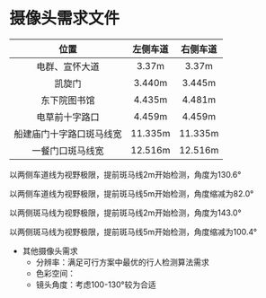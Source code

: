 # 摄像头需求文件

|           位置           | 左侧车道 | 右侧车道 |
| :----------------------: | :------: | :------: |
|      电群、宣怀大道      |  3.37m   |  3.37m   |
|          凯旋门          |  3.440m  |  3.445m  |
|       东下院图书馆       |  4.435m  |  4.481m  |
|      电草前十字路口      |  4.459m  |  4.459m  |
| 船建庙门十字路口斑马线宽 | 11.335m  | 11.335m  |
|     一餐门口斑马线宽     | 12.516m  | 12.516m  |

以两侧车道线为视野极限，提前斑马线2m开始检测，角度为130.6°

以两侧车道线为视野极限，提前斑马线5m开始检测，角度缩减为82.0°

以两侧斑马线为视野极限，提前斑马线2m开始检测，角度为143.0°

以两侧斑马线为视野极限，提前斑马线5m开始检测，角度缩减为100.4°



* 其他摄像头需求
  * 分辨率：满足可行方案中最优的行人检测算法需求
  * 色彩空间：
  * 镜头角度：考虑100-130°较为合适